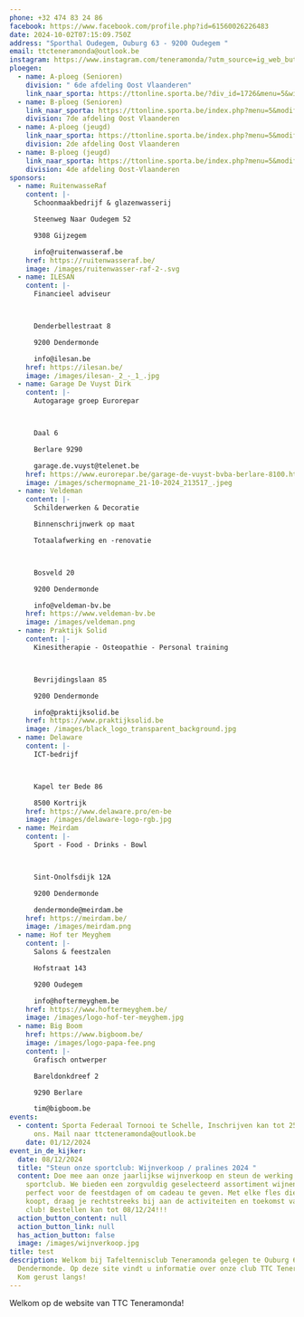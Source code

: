 ```yaml
---
phone: +32 474 83 24 86
facebook: https://www.facebook.com/profile.php?id=61560026226483
date: 2024-10-02T07:15:09.750Z
address: "Sporthal Oudegem, Ouburg 63 - 9200 Oudegem "
email: ttcteneramonda@outlook.be
instagram: https://www.instagram.com/teneramonda/?utm_source=ig_web_button_share_sheet
ploegen:
  - name: A-ploeg (Senioren)
    division: " 6de afdeling Oost Vlaanderen"
    link_naar_sporta: https://ttonline.sporta.be/?div_id=1726&menu=5&withres=1&week_name=05&divcat=0&club_id=0&club_id=34
  - name: B-ploeg (Senioren)
    link_naar_sporta: https://ttonline.sporta.be/index.php?menu=5&modif=0&club_id=34&div_id=1754_B
    division: 7de afdeling Oost Vlaanderen
  - name: A-ploeg (jeugd)
    link_naar_sporta: https://ttonline.sporta.be/index.php?menu=5&modif=0&club_id=34&div_id=1763_A
    division: 2de afdeling Oost Vlaanderen
  - name: B-ploeg (jeugd)
    link_naar_sporta: https://ttonline.sporta.be/index.php?menu=5&modif=0&club_id=34&div_id=1765_B
    division: 4de afdeling Oost-Vlaanderen
sponsors:
  - name: RuitenwasseRaf
    content: |-
      Schoonmaakbedrijf & glazenwasserij

      Steenweg Naar Oudegem 52

      9308 Gijzegem

      info@ruitenwasseraf.be
    href: https://ruitenwasseraf.be/
    image: /images/ruitenwasser-raf-2-.svg
  - name: ILESAN
    content: |-
      Financieel adviseur



      Denderbellestraat 8

      9200 Dendermonde

      info@ilesan.be
    href: https://ilesan.be/
    image: /images/ilesan-_2_-_1_.jpg
  - name: Garage De Vuyst Dirk
    content: |-
      A﻿utogarage groep Eurorepar



      Daal 6

      Berlare 9290

      garage.de.vuyst@telenet.be
    href: https://www.eurorepar.be/garage-de-vuyst-bvba-berlare-8100.html
    image: /images/schermopname_21-10-2024_213517_.jpeg
  - name: Veldeman
    content: |-
      Schilderwerken & Decoratie

      Binnenschrijnwerk op maat

      Totaalafwerking en -renovatie



      Bosveld 20

      9200 Dendermonde

      info@veldeman-bv.be
    href: https://www.veldeman-bv.be
    image: /images/veldeman.png
  - name: Praktijk Solid
    content: |-
      Kinesitherapie - Osteopathie - Personal training



      Bevrijdingslaan 85

      9200 Dendermonde

      info@praktijksolid.be
    href: https://www.praktijksolid.be
    image: /images/black_logo_transparent_background.jpg
  - name: Delaware
    content: |-
      ICT-bedrijf



      Kapel ter Bede 86

      8500 Kortrijk
    href: https://www.delaware.pro/en-be
    image: /images/delaware-logo-rgb.jpg
  - name: Meirdam
    content: |-
      Sport - Food - Drinks - Bowl



      Sint-Onolfsdijk 12A

      9200 Dendermonde

      dendermonde@meirdam.be
    href: https://meirdam.be/
    image: /images/meirdam.png
  - name: Hof ter Meyghem
    content: |-
      Salons & feestzalen

      Hofstraat 143

      9200 Oudegem

      info@hoftermeyghem.be
    href: https://www.hoftermeyghem.be/
    image: /images/logo-hof-ter-meyghem.jpg
  - name: Big Boom
    href: https://www.bigboom.be/
    image: /images/logo-papa-fee.png
    content: |-
      Grafisch ontwerper

      Bareldonkdreef 2

      9290 Berlare

      tim@bigboom.be
events:
  - content: Sporta Federaal Tornooi te Schelle, Inschrijven kan tot 25.11.24 via
      ons. Mail naar ttcteneramonda@outlook.be
    date: 01/12/2024
event_in_de_kijker:
  date: 08/12/2024
  title: "Steun onze sportclub: Wijnverkoop / pralines 2024 "
  content: Doe mee aan onze jaarlijkse wijnverkoop en steun de werking van onze
    sportclub. We bieden een zorgvuldig geselecteerd assortiment wijnen aan,
    perfect voor de feestdagen of om cadeau te geven. Met elke fles die je
    koopt, draag je rechtstreeks bij aan de activiteiten en toekomst van onze
    club! Bestellen kan tot 08/12/24!!!
  action_button_content: null
  action_button_link: null
  has_action_button: false
  image: /images/wijnverkoop.jpg
title: test
description: Welkom bij Tafeltennisclub Teneramonda gelegen te Ouburg 63 9200
  Dendermonde. Op deze site vindt u informatie over onze club TTC Teneramonda.
  Kom gerust langs!
---
```

Welkom op de website van TTC Teneramonda!
